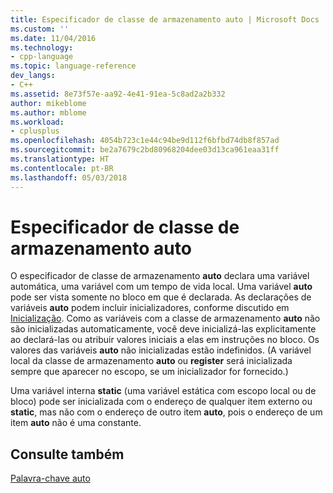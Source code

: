 ```yaml
---
title: Especificador de classe de armazenamento auto | Microsoft Docs
ms.custom: ''
ms.date: 11/04/2016
ms.technology:
- cpp-language
ms.topic: language-reference
dev_langs:
- C++
ms.assetid: 8e73f57e-aa92-4e41-91ea-5c8ad2a2b332
author: mikeblome
ms.author: mblome
ms.workload:
- cplusplus
ms.openlocfilehash: 4054b723c1e44c94be9d112f6bfbd74db8f857ad
ms.sourcegitcommit: be2a7679c2bd80968204dee03d13ca961eaa31ff
ms.translationtype: HT
ms.contentlocale: pt-BR
ms.lasthandoff: 05/03/2018
---
```

# <a name="auto-storage-class-specifier"></a>Especificador de classe de armazenamento auto
O especificador de classe de armazenamento **auto** declara uma variável automática, uma variável com um tempo de vida local. Uma variável **auto** pode ser vista somente no bloco em que é declarada. As declarações de variáveis **auto** podem incluir inicializadores, conforme discutido em [Inicialização](../c-language/initialization.md). Como as variáveis com a classe de armazenamento **auto** não são inicializadas automaticamente, você deve inicializá-las explicitamente ao declará-las ou atribuir valores iniciais a elas em instruções no bloco. Os valores das variáveis **auto** não inicializadas estão indefinidos. (A variável local da classe de armazenamento **auto** ou **register** será inicializada sempre que aparecer no escopo, se um inicializador for fornecido.)  
  
 Uma variável interna **static** (uma variável estática com escopo local ou de bloco) pode ser inicializada com o endereço de qualquer item externo ou **static**, mas não com o endereço de outro item **auto**, pois o endereço de um item **auto** não é uma constante.  
  
## <a name="see-also"></a>Consulte também  
 [Palavra-chave auto](../cpp/auto-keyword.md)